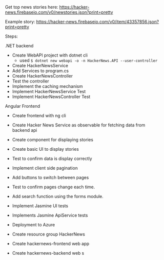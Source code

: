 Get top news stories here: https://hacker-news.firebaseio.com/v0/newstories.json?print=pretty

Example story: https://hacker-news.firebaseio.com/v0/item/43357856.json?print=pretty

Steps:

.NET backend

- Create WebAPI project with dotnet cli
  - used `$ dotnet new webapi -o -n HackerNews.API --user-controller`
- Create HackerNewsService
- Add Services to program.cs
- Create HackerNewsController
- Test the controller
- Implement the caching mechanism
- Implement HackerNewsService Test
- Implement HackerNewsController Test

Angular Frontend

- Create frontend with ng cli
- Create Hacker News Service as observable for fetching data from backend api
- Create component for displaying stories
- Create basic UI to display stories
- Test to confirm data is display correctly
- Implement client side pagination
- Add buttons to switch between pages
- Test to confirm pages change each time.
- Add search function using the forms module.
- Implement Jasmine UI tests
- Implements Jasmine ApiService tests

- Deployment to Azure

- Create resource group HackerNews
- Create hackernews-frontend web app
- Create hackernews-backend web s
